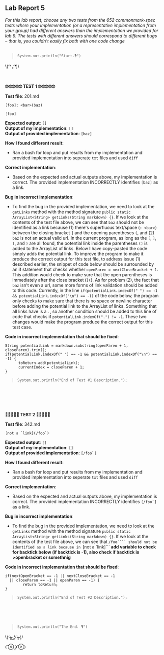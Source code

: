 ## Lab Report 5
*For this lab report, choose any two tests from the 652 commonmark-spec tests where your implementation (or a representative implementation from your group) had different answers than the implementation we provided for lab 9. The tests with different answers should correspond to different bugs – that is, you couldn’t easily fix both with one code change*    
<br/>  
>`System.out.println("Start.🎙")`    
  
\\( ͡❛ ₒ ͡❛)/ <br/><br/><br/>

   


**🤓🤓🤓🤓🤓  TEST 1  🤓🤓🤓🤓🤓**

**Test file**: 201.md      
``` 
[foo]: <bar>(baz)

[foo]
```   
**Expected output**: ```[]```   
**Output of my implementation**: ```[]```   
**Output of provided implementation**: ```[baz]```   

**How I found different result**: 
* Ran a bash for loop and put results from my implementation and provided implementation into seperate `txt` files and used `diff`   

**Correct implementation**:   
* Based on the expected and actual outputs above, my implementation is correct. The provided implementation INCORRECTLY identifies ```[baz]``` as a link.  

**Bug in incorrect implementation**:   
* To find the bug in the provided implementation, we need to look at the `getLinks` method with the method signature ```public static ArrayList<String> getLinks(String markdown) {}```. If we look at the contents of the test file above, we can see that `baz` should not be identified as a link because (1) there's superfluous text/space (`: <bar>`) between the closing bracket `]` and the opening parentheses `(`, and (2) `baz` is not an actual valid url. In the current program, as long as the `[`, `]`, `(`, and `)` are all found, the potential link inside the parentheses `()` is added to the ArrayList of links. Below I have copy-pasted the code simply adds the potential link. To improve the program to make it produce the correct output for this test file, to address issue (1) described earlier, the snippet of code below should be surrounded by an if statement that checks whether `openParen = nextCloseBracket + 1`. This addition would check to make sure that the open parentheses is immediately after the close bracket (`](`). As for problem (2), the fact that `baz` isn't even a url, some more forms of link validation should be added to this code. Currently, in the line `if(potentialLink.indexOf(" ") == -1 && potentialLink.indexOf("\n") == -1)` of the code below, the program only checks to make sure that there is no space or newline character before adding the potential link to the ArrayList of links. Something that all links have is a `.`, so another condition should be added to this line of code that checks if `potentialLink.indexOf(".") != -1`. These two changes would make the program produce the correct output for this test case.     
 
**Code in incorrect implementation that should be fixed**:   
```   
String potentialLink = markdown.substring(openParen + 1, closeParen).trim();
if(potentialLink.indexOf(" ") == -1 && potentialLink.indexOf("\n") == -1) {
      toReturn.add(potentialLink);
      currentIndex = closeParen + 1;
}    
```  
 

>`System.out.println("End of Test #1 Description.");`  
 
<br/><br/><br/><br/>

**🚨🚨🚨🚨🚨  TEST 2  🚨🚨🚨🚨🚨**

**Test file**: 342.md      
``` 
[not a `link](/foo`)   
```   
**Expected output**: `[]`    
**Output of my implementation**: `[]`   
**Output of provided implementation**: ```[/foo`]```   

**How I found different result**: 
* Ran a bash for loop and put results from my implementation and provided implementation into seperate `txt` files and used `diff`   

**Correct implementation**:   
* Based on the expected and actual outputs above, my implementation is correct. The provided implementation INCORRECTLY identifies ```[/foo`]``` as a link.  

**Bug in incorrect implementation**:   
* To find the bug in the provided implementation, we need to look at the `getLinks` method with the method signature ```public static ArrayList<String> getLinks(String markdown) {}```. If we look at the contents of the test file above, we can see that ```/foo```` should not be identified as a link because in ```[not a `link]``` **add variable to check for backtick below (if backtick is -1), also check if backtick is >openbracket or somethnig**    
 
**Code in incorrect implementation that should be fixed**:   
```   
if(nextOpenBracket == -1 || nextCloseBracket == -1
  || closeParen == -1 || openParen == -1) {
        return toReturn;
}
```  
 

>`System.out.println("End of Test #2 Description.");`  
 
<br/><br/><br/>

 
>`System.out.println("The End. 🎙")`    

\\( ͡╥ ͜ʖ ͡╥)/ 

( ͡⊗ ͜ʖ ͡⊗) <br/><br/>
 
<br/><br/><br/><br/>
     
 

